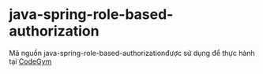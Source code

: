 # java-spring-role-based-authorization
Mã nguồn java-spring-role-based-authorizationđược sử dụng để thực hành tại [CodeGym](https://codegym.vn)
